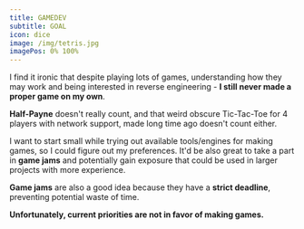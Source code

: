 ```yaml
---
title: GAMEDEV
subtitle: GOAL
icon: dice
image: /img/tetris.jpg
imagePos: 0% 100%
---
```

I find it ironic that despite playing lots of games, understanding how they may work
and being interested in reverse engineering - **I still never made a proper game on my own**.

**Half-Payne** doesn't really count, and that weird
obscure Tic-Tac-Toe for 4 players with network support, made long time ago doesn't count either.

I want to start small while trying out available tools/engines for making games,
so I could figure out my preferences. It'd be also great to take a part in **game jams** and
potentially gain exposure that could be used in larger projects with more experience.

**Game jams** are also a good idea because they have a **strict deadline**, preventing
potential waste of time.

**Unfortunately, current priorities are not in favor of making games.**
